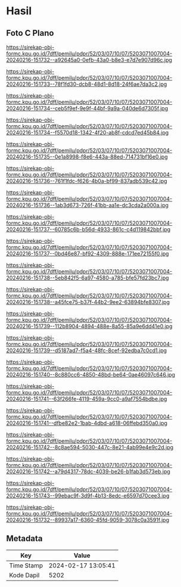 # Hasil

## Foto C Plano

https://sirekap-obj-formc.kpu.go.id/7dff/pemilu/pdpr/52/03/07/10/07/5203071007004-20240216-151732--a92645a0-0efb-43a0-b8e3-e7d7e907d96c.jpg

https://sirekap-obj-formc.kpu.go.id/7dff/pemilu/pdpr/52/03/07/10/07/5203071007004-20240216-151733--78f1fd30-dcb8-48d1-8d18-24f6ae7da3c2.jpg

https://sirekap-obj-formc.kpu.go.id/7dff/pemilu/pdpr/52/03/07/10/07/5203071007004-20240216-151734--ceb5f9ef-9e9f-44bf-9a9a-040de6d7305f.jpg

https://sirekap-obj-formc.kpu.go.id/7dff/pemilu/pdpr/52/03/07/10/07/5203071007004-20240216-151734--f5570d18-1342-4f20-ab8f-cdcd7ed45b84.jpg

https://sirekap-obj-formc.kpu.go.id/7dff/pemilu/pdpr/52/03/07/10/07/5203071007004-20240216-151735--0e1a8998-f8e6-443a-88ed-714731bf16e0.jpg

https://sirekap-obj-formc.kpu.go.id/7dff/pemilu/pdpr/52/03/07/10/07/5203071007004-20240216-151736--761f1fdc-f626-4b0a-bf99-837adb539c42.jpg

https://sirekap-obj-formc.kpu.go.id/7dff/pemilu/pdpr/52/03/07/10/07/5203071007004-20240216-151736--1ab3d673-726f-41bb-aa1e-dc3cda2a000a.jpg

https://sirekap-obj-formc.kpu.go.id/7dff/pemilu/pdpr/52/03/07/10/07/5203071007004-20240216-151737--60785c6b-b56d-4933-861c-c4d119842bbf.jpg

https://sirekap-obj-formc.kpu.go.id/7dff/pemilu/pdpr/52/03/07/10/07/5203071007004-20240216-151737--0bd46e87-bf92-4309-888e-171ee72155f0.jpg

https://sirekap-obj-formc.kpu.go.id/7dff/pemilu/pdpr/52/03/07/10/07/5203071007004-20240216-151738--5eb842f5-6a97-4580-a785-bfe57fd23bc7.jpg

https://sirekap-obj-formc.kpu.go.id/7dff/pemilu/pdpr/52/03/07/10/07/5203071007004-20240216-151738--a45fce75-b37f-44b2-9ee2-63894bfe8307.jpg

https://sirekap-obj-formc.kpu.go.id/7dff/pemilu/pdpr/52/03/07/10/07/5203071007004-20240216-151739--112b8904-4894-488e-8a55-85a9e6dd41e0.jpg

https://sirekap-obj-formc.kpu.go.id/7dff/pemilu/pdpr/52/03/07/10/07/5203071007004-20240216-151739--d5187ad7-f5a4-48fc-8cef-92edba7c0cd1.jpg

https://sirekap-obj-formc.kpu.go.id/7dff/pemilu/pdpr/52/03/07/10/07/5203071007004-20240216-151740--8c880cc6-4850-48bd-be64-0ae46097c646.jpg

https://sirekap-obj-formc.kpu.go.id/7dff/pemilu/pdpr/52/03/07/10/07/5203071007004-20240216-151741--63f266fe-4119-459a-9cc0-a9af7554bdbe.jpg

https://sirekap-obj-formc.kpu.go.id/7dff/pemilu/pdpr/52/03/07/10/07/5203071007004-20240216-151741--dfbe82e2-1bab-4dbd-a618-06ffebd350a0.jpg

https://sirekap-obj-formc.kpu.go.id/7dff/pemilu/pdpr/52/03/07/10/07/5203071007004-20240216-151742--8c8ae594-5030-447c-8e21-4ab99e4e9c2d.jpg

https://sirekap-obj-formc.kpu.go.id/7dff/pemilu/pdpr/52/03/07/10/07/5203071007004-20240216-151742--a79d4317-78dc-4039-be26-b1fab3d573eb.jpg

https://sirekap-obj-formc.kpu.go.id/7dff/pemilu/pdpr/52/03/07/10/07/5203071007004-20240216-151743--99ebac9f-3d9f-4b13-8edc-e6597d70cee3.jpg

https://sirekap-obj-formc.kpu.go.id/7dff/pemilu/pdpr/52/03/07/10/07/5203071007004-20240216-151732--89937a17-6360-45fd-9059-3078c0a3591f.jpg


## Metadata

| Key        | Value               |
| ---------- | ------------------- |
| Time Stamp | 2024-02-17 13:05:41 |
| Kode Dapil | 5202                |



